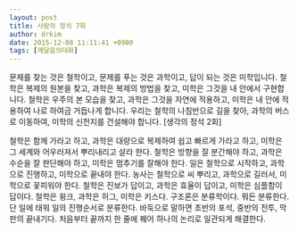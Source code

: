 ```yaml
---
layout: post
title: 사랑의 정석 7회
author: drkim
date: 2015-12-08 11:11:41 +0900
tags: [깨달음의대화]
---
```

문제를 찾는 것은 철학이고, 문제를 푸는 것은 과학이고, 답이 되는 것은 미학입니다. 철학은 복제의 원본을 찾고, 과학은 복제의 방법을 찾고, 미학은 그것을 내 안에서 구현합니다. 철학은 우주의 본 모습을 찾고, 과학은 그것을 자연에 적용하고, 미학은 내 안에 적용하여 나로 하여금 거듭나게 합니다. 우리는 철학의 나침반으로 길을 찾아, 과학의 버스로 이동하여, 미학의 신천지를 건설해야 합니다. [생각의 정석 2회] 

  


철학은 함께 가라고 하고, 과학은 대량으로 복제하여 쉽고 빠르게 가라고 하고, 미학은 그 세계와 어우러져서 뿌리내리고 살라 한다. 철학은 방향을 잘 분간해야 하고, 과학은 수순을 잘 판단해야 하고, 미학은 멈추기를 잘해야 한다. 일은 철학으로 시작하고, 과학으로 진행하고, 미학으로 끝내야 한다. 농사는 철학으로 씨 뿌리고, 과학으로 길러서, 미학으로 꽃피워야 한다. 철학은 진보가 답이고, 과학은 효율이 답이고, 미학은 심플함이 답이다. 철학은 윙크, 과학은 허그, 미학은 키스다. 구조론은 분류학이다. 뭐든 분류한다. 단 일에 태워 일의 진행순서로 분류한다. 바둑으로 말하면 초반의 포석, 중반의 전투, 막판의 끝내기다. 처음부터 끝까지 한 줄에 꿰어 하나의 논리로 일관되게 해결한다.